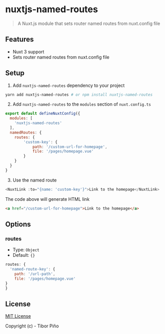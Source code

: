 # nuxtjs-named-routes

> A Nuxt.js module that sets router named routes from nuxt.config file
## Features

- Nuxt 3 support
- Sets router named routes from nuxt.config file
## Setup

1. Add `nuxtjs-named-routes` dependency to your project
```bash
yarn add nuxtjs-named-routes # or npm install nuxtjs-named-routes
```

2. Add `nuxtjs-named-routes` to the `modules` section of `nuxt.config.ts`

```js
export default defineNuxtConfig({
  modules: [
    'nuxtjs-named-routes'
  ],
  namedRoutes: {
    routes: {
        'custom-key': {
            path: '/custom-url-for-homepage',
            file: '/pages/homepage.vue'
        }
    }
  }
}
```

3. Use the named route
```js
<NuxtLink :to="{name: 'custom-key'}">Link to the homepage</NuxtLink>
```

The code above will generate HTML link

```html
<a href="/custom-url-for-homepage">Link to the homepage</a>
```

## Options

### routes

- Type: `Object`
- Default: `{}`

```js
routes: {
  'named-route-key': {
    path: '/url-path',
    file: '/pages/homepage.vue'
}
}
```

## License

[MIT License](./LICENSE)

Copyright (c) - Tibor Piňo